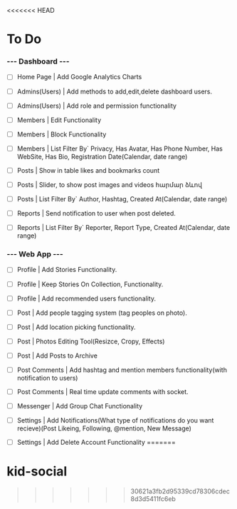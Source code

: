 <<<<<<< HEAD
# To Do
### --- Dashboard ---
- [ ] Home Page | Add Google Analytics Charts

- [ ] Admins(Users) | Add methods to add,edit,delete dashboard users.
- [ ] Admins(Users) | Add role and permission functionality

- [ ] Members | Edit Functionality
- [ ] Members | Block Functionality
- [ ] Members | List Filter By` Privacy, Has Avatar, Has Phone Number, Has WebSite, Has Bio, Registration Date(Calendar, date range)

- [ ] Posts | Show in table likes and bookmarks count
- [ ] Posts | Slider, to show post images and videos հարմար ձևով
- [ ] Posts | List Filter By` Author, Hashtag, Created At(Calendar, date range)

- [ ] Reports | Send notification to user when post deleted.
- [ ] Reports | List Filter By` Reporter, Report Type, Created At(Calendar, date range)

### --- Web App ---
- [ ] Profile | Add Stories Functionality.
- [ ] Profile | Keep Stories On Collection, Functionality.
- [ ] Profile | Add recommended users functionality.

- [ ] Post | Add people tagging system (tag peoples on photo).
- [ ] Post | Add location picking functionality.
- [ ] Post | Photos Editing Tool(Resizce, Cropy, Effects)
- [ ] Post | Add Posts to Archive

- [ ] Post Comments | Add hashtag and mention members functionality(with notification to users)
- [ ] Post Comments | Real time update comments with socket.

- [ ] Messenger | Add Group Chat Functionality

- [ ] Settings | Add Notifications(What type of notifications do you want recieve)(Post Likeing, Following, @mention, New Message)
- [ ] Settings | Add Delete Account Functionality
=======
# kid-social
>>>>>>> 30621a3fb2d95339cd78306cdec8d3d5411fc6eb
